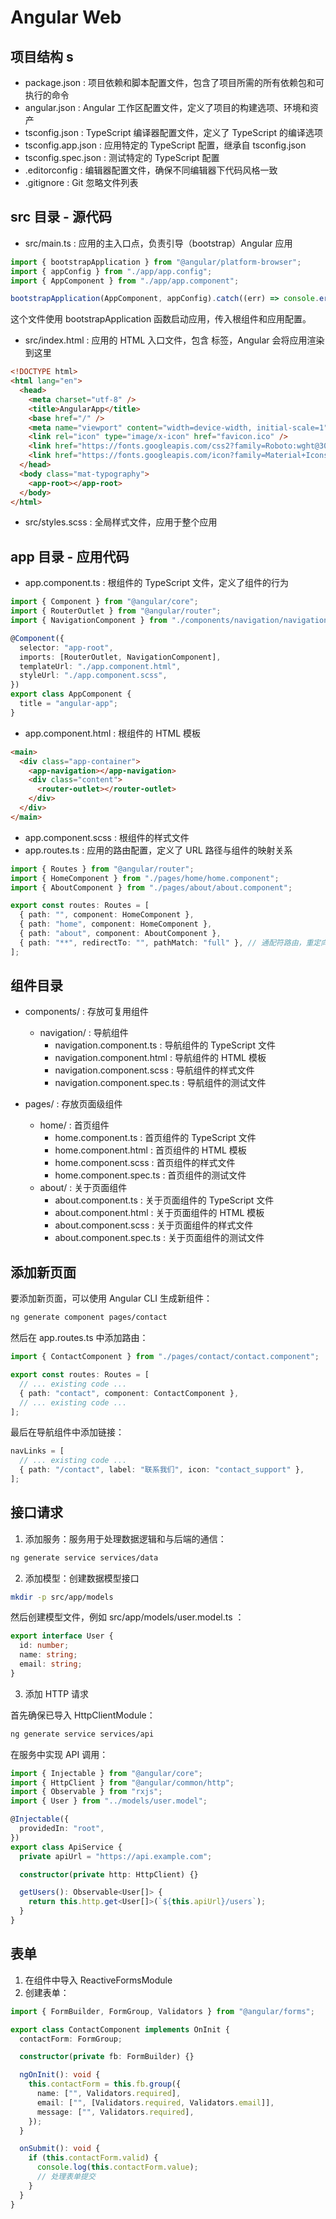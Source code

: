 # Angular Web

## 项目结构 s

- package.json : 项目依赖和脚本配置文件，包含了项目所需的所有依赖包和可执行的命令
- angular.json : Angular 工作区配置文件，定义了项目的构建选项、环境和资产
- tsconfig.json : TypeScript 编译器配置文件，定义了 TypeScript 的编译选项
- tsconfig.app.json : 应用特定的 TypeScript 配置，继承自 tsconfig.json
- tsconfig.spec.json : 测试特定的 TypeScript 配置
- .editorconfig : 编辑器配置文件，确保不同编辑器下代码风格一致
- .gitignore : Git 忽略文件列表

## src 目录 - 源代码

- src/main.ts : 应用的主入口点，负责引导（bootstrap）Angular 应用

```ts
import { bootstrapApplication } from "@angular/platform-browser";
import { appConfig } from "./app/app.config";
import { AppComponent } from "./app/app.component";

bootstrapApplication(AppComponent, appConfig).catch((err) => console.error(err));
```

这个文件使用 bootstrapApplication 函数启动应用，传入根组件和应用配置。

- src/index.html : 应用的 HTML 入口文件，包含 <app-root> 标签，Angular 会将应用渲染到这里

```html
<!DOCTYPE html>
<html lang="en">
  <head>
    <meta charset="utf-8" />
    <title>AngularApp</title>
    <base href="/" />
    <meta name="viewport" content="width=device-width, initial-scale=1" />
    <link rel="icon" type="image/x-icon" href="favicon.ico" />
    <link href="https://fonts.googleapis.com/css2?family=Roboto:wght@300;400;500&display=swap" rel="stylesheet" />
    <link href="https://fonts.googleapis.com/icon?family=Material+Icons" rel="stylesheet" />
  </head>
  <body class="mat-typography">
    <app-root></app-root>
  </body>
</html>
```

- src/styles.scss : 全局样式文件，应用于整个应用

## app 目录 - 应用代码

- app.component.ts : 根组件的 TypeScript 文件，定义了组件的行为

```ts
import { Component } from "@angular/core";
import { RouterOutlet } from "@angular/router";
import { NavigationComponent } from "./components/navigation/navigation.component";

@Component({
  selector: "app-root",
  imports: [RouterOutlet, NavigationComponent],
  templateUrl: "./app.component.html",
  styleUrl: "./app.component.scss",
})
export class AppComponent {
  title = "angular-app";
}
```

- app.component.html : 根组件的 HTML 模板

```html
<main>
  <div class="app-container">
    <app-navigation></app-navigation>
    <div class="content">
      <router-outlet></router-outlet>
    </div>
  </div>
</main>
```

- app.component.scss : 根组件的样式文件
- app.routes.ts : 应用的路由配置，定义了 URL 路径与组件的映射关系

```ts
import { Routes } from "@angular/router";
import { HomeComponent } from "./pages/home/home.component";
import { AboutComponent } from "./pages/about/about.component";

export const routes: Routes = [
  { path: "", component: HomeComponent },
  { path: "home", component: HomeComponent },
  { path: "about", component: AboutComponent },
  { path: "**", redirectTo: "", pathMatch: "full" }, // 通配符路由，重定向到首页
];
```

## 组件目录

- components/ : 存放可复用组件

  - navigation/ : 导航组件
    - navigation.component.ts : 导航组件的 TypeScript 文件
    - navigation.component.html : 导航组件的 HTML 模板
    - navigation.component.scss : 导航组件的样式文件
    - navigation.component.spec.ts : 导航组件的测试文件

- pages/ : 存放页面级组件
  - home/ : 首页组件
    - home.component.ts : 首页组件的 TypeScript 文件
    - home.component.html : 首页组件的 HTML 模板
    - home.component.scss : 首页组件的样式文件
    - home.component.spec.ts : 首页组件的测试文件
  - about/ : 关于页面组件
    - about.component.ts : 关于页面组件的 TypeScript 文件
    - about.component.html : 关于页面组件的 HTML 模板
    - about.component.scss : 关于页面组件的样式文件
    - about.component.spec.ts : 关于页面组件的测试文件

## 添加新页面

要添加新页面，可以使用 Angular CLI 生成新组件：

```bash
ng generate component pages/contact
```

然后在 app.routes.ts 中添加路由：

```ts
import { ContactComponent } from "./pages/contact/contact.component";

export const routes: Routes = [
  // ... existing code ...
  { path: "contact", component: ContactComponent },
  // ... existing code ...
];
```

最后在导航组件中添加链接：

```ts
navLinks = [
  // ... existing code ...
  { path: "/contact", label: "联系我们", icon: "contact_support" },
];
```

## 接口请求

1. 添加服务：服务用于处理数据逻辑和与后端的通信：

```bash
ng generate service services/data
```

2. 添加模型：创建数据模型接口

```bash
mkdir -p src/app/models
```

然后创建模型文件，例如 src/app/models/user.model.ts ：

```ts
export interface User {
  id: number;
  name: string;
  email: string;
}
```

3. 添加 HTTP 请求

首先确保已导入 HttpClientModule：

```bash
ng generate service services/api
```

在服务中实现 API 调用：

```ts
import { Injectable } from "@angular/core";
import { HttpClient } from "@angular/common/http";
import { Observable } from "rxjs";
import { User } from "../models/user.model";

@Injectable({
  providedIn: "root",
})
export class ApiService {
  private apiUrl = "https://api.example.com";

  constructor(private http: HttpClient) {}

  getUsers(): Observable<User[]> {
    return this.http.get<User[]>(`${this.apiUrl}/users`);
  }
}
```

## 表单

1. 在组件中导入 ReactiveFormsModule
2. 创建表单：

```ts
import { FormBuilder, FormGroup, Validators } from "@angular/forms";

export class ContactComponent implements OnInit {
  contactForm: FormGroup;

  constructor(private fb: FormBuilder) {}

  ngOnInit(): void {
    this.contactForm = this.fb.group({
      name: ["", Validators.required],
      email: ["", [Validators.required, Validators.email]],
      message: ["", Validators.required],
    });
  }

  onSubmit(): void {
    if (this.contactForm.valid) {
      console.log(this.contactForm.value);
      // 处理表单提交
    }
  }
}
```
